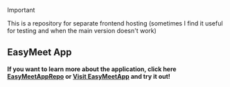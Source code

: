 > [!IMPORTANT]  
> This is a repository for separate frontend hosting (sometimes I find it useful for testing and when the main version doesn't work) 
>

## EasyMeet App

**If you want to learn more about the application, click here [EasyMeetAppRepo](https://github.com/gszczure/EasyMeet_App) or
[Visit EasyMeetApp](https://easymeetapp.onrender.com/) and try it out!**



